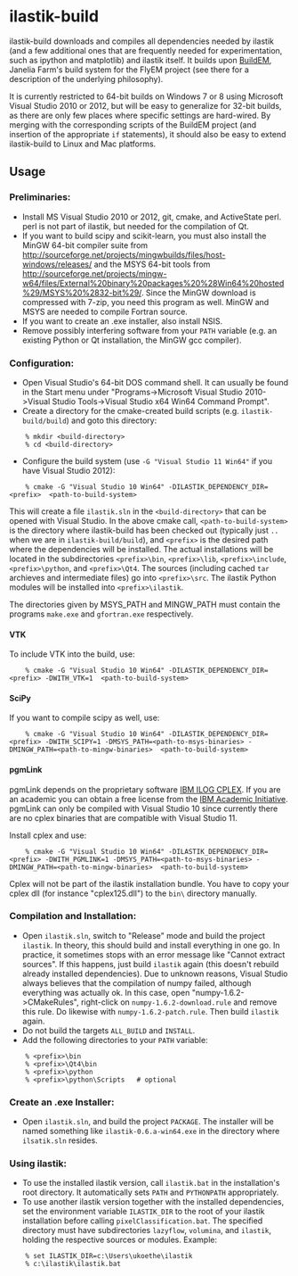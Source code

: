 ilastik-build
=============

ilastik-build downloads and compiles all dependencies needed by ilastik (and a few additional ones that are frequently needed for experimentation, such as ipython and matplotlib) and ilastik itself. It builds upon [BuildEM](https://github.com/janelia-flyem/buildem), Janelia Farm's build system for the FlyEM project (see there for a description of the underlying philosophy). 

It is currently restricted to 64-bit builds on Windows 7 or 8 using Microsoft Visual Studio 2010 or 2012, but will be easy to generalize for 32-bit builds, as there are only few places where specific settings are hard-wired. By merging with the corresponding scripts of the BuildEM project (and insertion of the appropriate `if` statements), it should also be easy to extend ilastik-build to Linux and Mac platforms.

Usage
-----

### Preliminaries:

* Install MS Visual Studio 2010 or 2012, git, cmake, and ActiveState perl. perl is not part of ilastik, but needed for the compilation of Qt.
* If you want to build scipy and scikit-learn, you must also install the MinGW 64-bit compiler suite from http://sourceforge.net/projects/mingwbuilds/files/host-windows/releases/ and the MSYS 64-bit tools from http://sourceforge.net/projects/mingw-w64/files/External%20binary%20packages%20%28Win64%20hosted%29/MSYS%20%2832-bit%29/. Since the MinGW download is compressed with 7-zip, you need this program as well. MinGW and MSYS are needed to compile Fortran source. 
* If you want to create an .exe installer, also install NSIS.
* Remove possibly interfering software from your `PATH` variable (e.g. an existing Python or Qt installation, the MinGW gcc compiler).

### Configuration:

* Open Visual Studio's 64-bit DOS command shell. It can usually be found in the Start menu under "Programs->Microsoft Visual Studio 2010->Visual Studio Tools->Visual Studio x64 Win64 Command Prompt".
* Create a directory for the cmake-created build scripts (e.g. `ilastik-build/build`) and goto this directory:

```
    % mkdir <build-directory>
    % cd <build-directory>
```

* Configure the build system (use `-G "Visual Studio 11 Win64"` if you have Visual Studio 2012):

```
    % cmake -G "Visual Studio 10 Win64" -DILASTIK_DEPENDENCY_DIR=<prefix>  <path-to-build-system>
```

  This will create a file `ilastik.sln` in the `<build-directory>` that can be opened with Visual Studio. In the above cmake call, `<path-to-build-system>` is the directory where ilastik-build has been checked out (typically just `..` when we are in `ilastik-build/build`), and `<prefix>` is the desired path where the dependencies will be installed. The actual installations will be located in the subdirectories `<prefix>\bin`, `<prefix>\lib`, `<prefix>\include`, `<prefix>\python`, and `<prefix>\Qt4`. The sources (including cached `tar` archieves and intermediate files) go into `<prefix>\src`. The ilastik Python modules will be installed into `<prefix>\ilastik`.
 
The directories given by MSYS_PATH and MINGW_PATH must contain the programs `make.exe` and `gfortran.exe` respectively. 

#### VTK
To include VTK into the build, use:

```
    % cmake -G "Visual Studio 10 Win64" -DILASTIK_DEPENDENCY_DIR=<prefix> -DWITH_VTK=1  <path-to-build-system>
```

#### SciPy
If you want to compile scipy as well, use:

```
    % cmake -G "Visual Studio 10 Win64" -DILASTIK_DEPENDENCY_DIR=<prefix> -DWITH_SCIPY=1 -DMSYS_PATH=<path-to-msys-binaries> -DMINGW_PATH=<path-to-mingw-binaries>  <path-to-build-system>
```

#### pgmLink
pgmLink depends on the proprietary software [IBM ILOG CPLEX](http://www-01.ibm.com/software/integration/optimization/cplex-optimization-studio/). If you are an academic you can obtain a free license from the [IBM Academic Initiative](http://www-03.ibm.com/ibm/university/academic/pub/page/academic_initiative). pgmLink can only be compiled with Visual Studio 10 since currently there are no cplex binaries that are compatible with Visual Studio 11.

Install cplex and use:

```
    % cmake -G "Visual Studio 10 Win64" -DILASTIK_DEPENDENCY_DIR=<prefix> -DWITH_PGMLINK=1 -DMSYS_PATH=<path-to-msys-binaries> -DMINGW_PATH=<path-to-mingw-binaries>  <path-to-build-system>
```

Cplex will not be part of the ilastik installation bundle. You have to copy your cplex dll (for instance "cplex125.dll") to the `bin\` directory manually.


### Compilation and Installation:

* Open `ilastik.sln`, switch to "Release" mode and build the project `ilastik`. In theory, this should build and install everything in one go. In practice, it sometimes stops with an error message like "Cannot extract sources". If this happens, just build `ilastik` again (this doesn't rebuild already installed dependencies). Due to unknown reasons, Visual Studio always believes that the compilation of numpy failed, although everything was actually ok. In this case, open "numpy-1.6.2->CMakeRules", right-click on `numpy-1.6.2-download.rule` and remove this rule. Do likewise with `numpy-1.6.2-patch.rule`. Then build `ilastik` again.
* Do not build the targets `ALL_BUILD` and `INSTALL`. 
* Add the following directories to your `PATH` variable:

```
    % <prefix>\bin
    % <prefix>\Qt4\bin
    % <prefix>\python
    % <prefix>\python\Scripts   # optional
```

### Create an .exe Installer:

* Open `ilastik.sln`, and build the project `PACKAGE`. The installer will be named something like `ilastik-0.6.a-win64.exe` in the directory where `ilsatik.sln` resides.

### Using ilastik:

* To use the installed ilastik version, call `ilastik.bat` in the installation's root directory. It automatically sets `PATH` and `PYTHONPATH` appropriately.
* To use another ilastik version together with the installed dependencies, set the environment variable `ILASTIK_DIR` to the root of your ilastik installation before calling `pixelClassification.bat`. The specified directory must have subdirectories `lazyflow`, `volumina`, and `ilastik`, holding the respective sources or modules. Example:

```
    % set ILASTIK_DIR=c:\Users\ukoethe\ilastik
    % c:\ilastik\ilastik.bat
```
